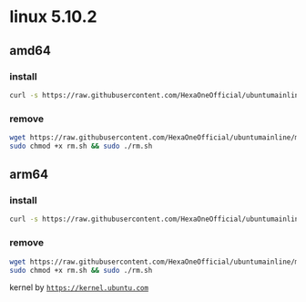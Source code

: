 # linux 5.10.2
 
## amd64

### install
```bash
curl -s https://raw.githubusercontent.com/HexaOneOfficial/ubuntumainline/main/catalog/5.10.2/amd64.sh | sh
``` 
### remove
```bash
wget https://raw.githubusercontent.com/HexaOneOfficial/ubuntumainline/main/catalog/5.10.2/rm.sh
sudo chmod +x rm.sh && sudo ./rm.sh
```
## arm64

### install
```bash
curl -s https://raw.githubusercontent.com/HexaOneOfficial/ubuntumainline/main/catalog/5.10.2/arm64.sh | sh
``` 
### remove
```bash
wget https://raw.githubusercontent.com/HexaOneOfficial/ubuntumainline/main/catalog/5.10.2/rm.sh
sudo chmod +x rm.sh && sudo ./rm.sh
``` 
 
 
kernel by [`https://kernel.ubuntu.com`](https://kernel.ubuntu.com/)
